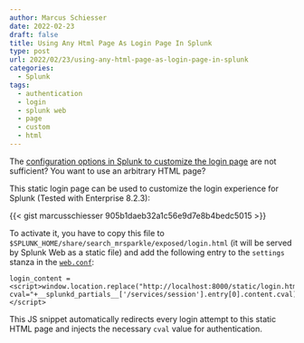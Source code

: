 ```yaml
---
author: Marcus Schiesser
date: 2022-02-23
draft: false
title: Using Any Html Page As Login Page In Splunk
type: post
url: 2022/02/23/using-any-html-page-as-login-page-in-splunk
categories:
  - Splunk
tags:
  - authentication
  - login
  - splunk web
  - page
  - custom
  - html
---
```


The [configuration options in Splunk to customize the login page](https://docs.splunk.com/Documentation/Splunk/8.2.5/AdvancedDev/CustomizeLogin) are not sufficient? You want to use an arbitrary HTML page?

This static login page can be used to customize the login experience for Splunk (Tested with Enterprise 8.2.3):

{{< gist marcusschiesser 905b1daeb32a1c56e9d7e8b4bedc5015 >}}

To activate it, you have to copy this file to `$SPLUNK_HOME/share/search_mrsparkle/exposed/login.html` (it will be served by Splunk Web as a static file) and add the following entry to the `settings` stanza in the [`web.conf`](https://docs.splunk.com/Documentation/Splunk/8.2.4/Admin/Webconf):

```
login_content = <script>window.location.replace("http://localhost:8000/static/login.html?cval="+__splunkd_partials__['/services/session'].entry[0].content.cval)</script>
```

This JS snippet automatically redirects every login attempt to this static HTML page and injects the necessary `cval` value for authentication. 